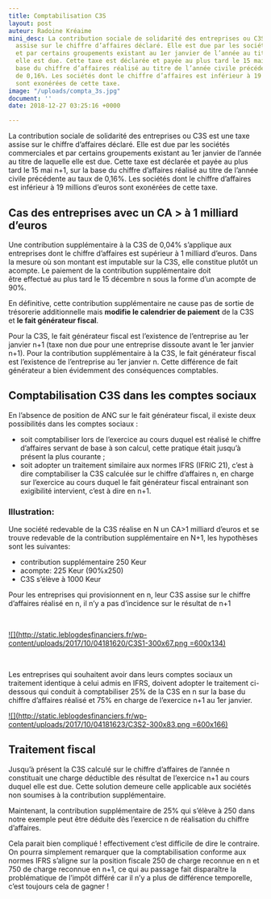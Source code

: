 ```yaml
---
title: Comptabilisation C3S
layout: post
auteur: Radoine Kréaime
mini_desc: La contribution sociale de solidarité des entreprises ou C3S est une taxe
  assise sur le chiffre d’affaires déclaré. Elle est due par les sociétés commerciales
  et par certains groupements existant au 1er janvier de l’année au titre de laquelle
  elle est due. Cette taxe est déclarée et payée au plus tard le 15 mai n+1, sur la
  base du chiffre d’affaires réalisé au titre de l’année civile précédente au taux
  de 0,16%. Les sociétés dont le chiffre d’affaires est inférieur à 19 millions d’euros
  sont exonérées de cette taxe.
image: "/uploads/compta_3s.jpg"
document: ''
date: 2018-12-27 03:25:16 +0000

---
```

La contribution sociale de solidarité des entreprises ou C3S est une taxe assise sur le chiffre d’affaires déclaré. Elle est due par les sociétés commerciales et par certains groupements existant au 1er janvier de l’année au titre de laquelle elle est due. Cette taxe est déclarée et payée au plus tard le 15 mai n+1, sur la base du chiffre d’affaires réalisé au titre de l’année civile précédente au taux de 0,16%. Les sociétés dont le chiffre d’affaires est inférieur à 19 millions d’euros sont exonérées de cette taxe.

## Cas des entreprises avec un CA > à 1 milliard d’euros

Une contribution supplémentaire à la C3S de 0,04% s’applique aux entreprises dont le chiffre d’affaires est supérieur à 1 milliard d’euros. Dans la mesure où son montant est imputable sur la C3S, elle constitue plutôt un acompte. Le paiement de la contribution supplémentaire doit être effectué au plus tard le 15 décembre n sous la forme d’un acompte de 90%.

En définitive, cette contribution supplémentaire ne cause pas de sortie de trésorerie additionnelle mais **modifie le calendrier de paiement** de la C3S et **le fait générateur fiscal**.

Pour la C3S, le fait générateur fiscal est l’existence de l’entreprise au 1er janvier n+1 (taxe non due pour une entreprise dissoute avant le 1er janvier n+1). Pour la contribution supplémentaire à la C3S, le fait générateur fiscal est l’existence de l’entreprise au 1er janvier n. Cette différence de fait générateur a bien évidemment des conséquences comptables.

## Comptabilisation C3S dans les comptes sociaux

En l’absence de position de ANC sur le fait générateur fiscal, il existe deux possibilités dans les comptes sociaux :

* soit comptabiliser lors de l’exercice au cours duquel est réalisé le chiffre d’affaires servant de base à son calcul, cette pratique était jusqu’à présent la plus courante ;
* soit adopter un traitement similaire aux normes IFRS (IFRIC 21), c’est à dire comptabiliser la C3S calculée sur le chiffre d’affaires n, en charge sur l’exercice au cours duquel le fait générateur fiscal entrainant son exigibilité intervient, c’est à dire en n+1.

### Illustration:

Une société redevable de la C3S réalise en N un CA>1 milliard d’euros et se trouve redevable de la contribution supplémentaire en N+1, les hypothèses sont les suivantes:

* contribution supplémentaire 250 Keur
* acompte: 225 Keur (90%x250)
* C3S s’élève à 1000 Keur

Pour les entreprises qui provisionnent en n, leur C3S assise sur le chiffre d’affaires réalisé en n, il n’y a pas d’incidence sur le résultat de n+1

 

[![](http://static.leblogdesfinanciers.fr/wp-content/uploads/2017/10/04181620/C3S1-300x67.png =600x134)](http://static.leblogdesfinanciers.fr/wp-content/uploads/2017/10/04181620/C3S1.png)

 

Les entreprises qui souhaitent avoir dans leurs comptes sociaux un traitement identique à celui admis en IFRS, doivent adopter le traitement ci-dessous qui conduit à comptabiliser 25% de la C3S en n sur la base du chiffre d’affaires réalisé et 75% en charge de l’exercice n+1 au 1er janvier.

[![](http://static.leblogdesfinanciers.fr/wp-content/uploads/2017/10/04181623/C3S2-300x83.png =600x166)](http://static.leblogdesfinanciers.fr/wp-content/uploads/2017/10/04181623/C3S2.png)

## Traitement fiscal

Jusqu’à présent la C3S calculé sur le chiffre d’affaires de l’année n constituait une charge déductible des résultat de l’exercice n+1 au cours duquel elle est due. Cette solution demeure celle applicable aux sociétés non soumises à la contribution supplémentaire.

Maintenant, la contribution supplémentaire de 25% qui s’élève à 250 dans notre exemple peut être déduite dès l’exercice n de réalisation du chiffre d’affaires.

Cela parait bien compliqué ! effectivement c’est difficile de dire le contraire. On pourra simplement remarquer que la comptabilisation conforme aux normes IFRS s’aligne sur la position fiscale 250 de charge reconnue en n et 750 de charge reconnue en n+1, ce qui au passage fait disparaître la problématique de l’impôt différé car il n’y a plus de différence temporelle, c’est toujours cela de gagner !
